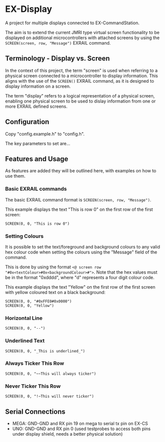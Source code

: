 # EX-Display

A project for multiple displays connected to EX-CommandStation.

The aim is to extend the current JMRI type virtual screen functionality to be displayed on additional microcontrollers with attached screens by using the `SCREEN(screen, row, "Message")` EXRAIL command.

## Terminology - Display vs. Screen

In the context of this project, the term "screen" is used when referring to a physical screen connected to a microcontroller to display information. This aligns with the use of the `SCREEN()` EXRAIL command, as it is designed to display information on a screen.

The term "display" refers to a logical representation of a physical screen, enabling one physical screen to be used to dislay information from one or more EXRAIL defined screens.

## Configuration

Copy "config.example.h" to "config.h".

The key parameters to set are...

## Features and Usage

As features are added they will be outlined here, with examples on how to use them.

### Basic EXRAIL commands

The basic EXRAIL command format is `SCREEN(screen, row, "Message")`.

This example displays the text "This is row 0" on the first row of the first screen:

`SCREEN(0, 0, "This is row 0")`

### Setting Colours

It is possible to set the text/foreground and background colours to any valid hex colour code when setting the colours using the "Message" field of the command.

This is done by using the format `<@ screen row "#0x<textColour>#0x<backgroundColour>#">`. Note that the hex values must be in the format "0xdddd", where "d" represents a four digit colour code.

This example displays the text "Yellow" on the first row of the first screen with yellow coloured text on a black background:

```
SCREEN(0, 0, "#0xFFE0#0x0000")
SCREEN(0, 0, "Yellow")
```

### Horizontal Line

`SCREEN(0, 0, "--")`

### Underlined Text

`SCREEN(0, 0, "_This is underlined_")`

### Always Ticker This Row

`SCREEN(0, 0, "~~This will always ticker")`

### Never Ticker This Row

`SCREEN(0, 0, "!~This will never ticker")`

## Serial Connections

- MEGA: GND-GND and RX pin 19 on mega to serial tx pin on EX-CS
- UNO: GND-GND and RX pin 0 (used testprobes to access both pins under display shield, needs a better physical solution) 
